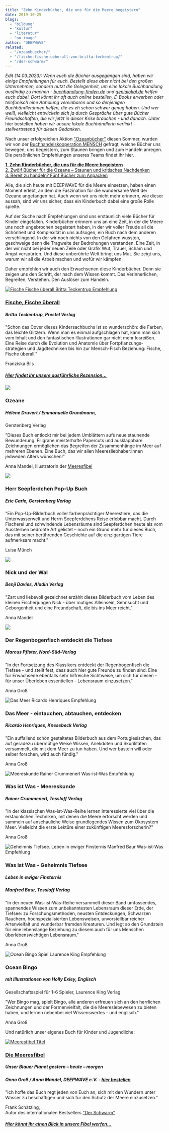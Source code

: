```yaml
---
title: "Zehn Kinderbücher, die uns für die Meere begeistern"
date: 2019-10-25
blogs: 
  - "bildung"
  - "kultur"
  - "literatur"
  - "no-image"
author: "DEEPWAVE"
related: 
  - "/ozeanbuecher/"
  - "/fische-fische-ueberall-von-britta-teckentrup/"
  - "/der-schwarm/"
---
```


_Edit (14.03.2023): Wenn euch die Bücher ausgegangen sind, haben wir einige Empfehlungen für euch. Bestellt diese aber nicht bei den großen Unternehmen, sondern nutzt die Gelegenheit, um eine lokale Buchhandlung ausfindig zu machen - [buchhandlung-finden.de](https://www.buchhandlung-finden.de/) und [genialokal.de](https://www.genialokal.de/) helfen euch dabei. Dort könnt ihr oft auch online bestellen, E-Books erwerben oder telefonisch eine Abholung vereinbaren und so denjenigen Buchhändler:innen helfen, die es eh schon schwer genug haben. Und wer weiß, vielleicht entwickeln sich ja durch Gespräche über gute Bücher Freundschaften, die wir jetzt in dieser Krise brauchen - und danach. Unter_ hier bestellen _haben wir unsere lokale Buchhändlerin verlinkt - stellvertretend für diesen Gedanken._

Nach unser erfolgreichen Aktion ["Ozeanbücher"](https://www.deepwave.org/ozeanbuecher/) diesen Sommer, wurden wir von der [Buchhandelskooperation MENSCH](http://www.mensch-buchhandlungen.de/) gefragt, welche Bücher uns bewegen, uns begeistern, zum Staunen bringen und zum Handeln anregen. Die persönlichen Empfehlungen unseres Teams findet ihr hier.

**[1\. Zehn Kinderbücher, die uns für die Meere begeistern](https://www.deepwave.org/blogs/kultur/#post-20805677)**  
[2\. Zwölf Bücher für die Ozeane – Staunen und kritisches Nachdenken](https://www.deepwave.org/blogs/kultur/#post-20805700)  
[3\. Bereit zu handeln? Fünf Bücher zum Anpacken](https://www.deepwave.org/blogs/kultur/#post-20805722)

Alle, die sich heute mit DEEPWAVE für die Meere einsetzen, haben einen Moment erlebt, an dem die Faszination für die wundersame Welt der Ozeane angefangen hat. Auch wenn wir uns nicht mehr erinnern, wie dieser aussah, sind wir uns sicher, dass ein Kinderbuch dabei eine große Rolle spielte.

Auf der Suche nach Empfehlungen sind uns erstaunlich viele Bücher für Kinder eingefallen. Kinderbücher erinnern uns an eine Zeit, in der die Meere uns noch ungebrochen begeistert haben, in der wir voller Freude all die Schönheit und Komplexität in uns aufsogen, ein Buch nach dem anderen verschlingend. In der wir noch nichts von den Gefahren wussten, geschweige denn die Tragweite der Bedrohungen verstanden. Eine Zeit, in der wir nicht bei jeder neuen Zeile oder Grafik Wut, Trauer, Scham und Angst verspürten. Und diese unberührte Welt bringt uns Mut. Sie zeigt uns, warum wir all die Arbeit machen und wofür wir kämpfen.

Daher empfehlen wir auch den Erwachsenen diese Kinderbücher. Denn sie zeigen uns den Schritt, der nach dem Wissen kommt. Das Verinnerlichen, Begreifen, Verstehen. Den Auslöser zum Handeln.

[![Fische Fische überall Britta Teckentrup Empfehlung](http://res.cloudinary.com/deepwave-org/image/upload/v1747245222/deepwave.org/Fische_Fische_überall_Britta_Teckentrup_Empfehlung.jpg)](/fische-fische-ueberall-von-britta-teckentrup/)


### [Fische, Fische überall](https://www.deepwave.org/fische-fische-ueberall-von-britta-teckentrup/)

##### Britta Teckentrup, Prestel Verlag

"Schon das Cover dieses Kindersachbuchs ist so wunderschön: die Farben, das leichte Glitzern. Wenn man es einmal aufgschlagen hat, kann man sich vom Inhalt und den fantastischen Illustrationen gar nicht mehr losreißen. Eine Reise durch die Evolution und Anatomie über Fortpflanzungs-strategien und Jagdtechniken bis hin zur Mensch-Fisch Beziehung: Fische, Fische überall."

Franziska Bils

##### [Hier findet ihr unsere ausführliche Rezension...](https://www.deepwave.org/fische-fische-ueberall-von-britta-teckentrup/)

![](http://res.cloudinary.com/deepwave-org/image/upload/v1747265866/deepwave.org/Ozeane_H%C3%A9l%C3%A8ne_Druvert_Empfehlung.jpg)

### Ozeane

##### Hélène Druvert / Emmanuelle Grundmann,  
Gerstenberg Verlag

"Dieses Buch entlockt mir bei jedem Umblättern aufs neue staunende Bewunderung. Filigrane meisterhafte Papercuts und ausklappbare Zeichnungen ermöglichen das Begreifen der Zusammenhänge im Meer auf mehreren Ebenen. Eine Buch, das wir allen Meeresliebhaber:innen jedweden Alters wünschen!"

Anna Mandel, Illustratorin der [Meeresfibel](https://www.deepwave.org/projekte/schulkampagne-meeresfibel/)

![](http://res.cloudinary.com/deepwave-org/image/upload/v1747265868/deepwave.org/Herr-Seepferdchen-PopUp_Eric_Carle_Empfehlung.jpg)

### Herr Seepferdchen Pop-Up Buch

##### Eric Carle, Gerstenberg Verlag​

"Ein Pop-Up-Bilderbuch voller farbenprächtiger Meerestiere, das die Unterwasserwelt und Herrn Seepferdchens Reise erlebbar macht. Durch Fischerei und schwindende Lebensräume sind Seepferdchen heute als vom Aussterben bedrohte Art gelistet – noch ein Grund mehr für dieses Buch, das mit seiner berührenden Geschichte auf die einzigartigen Tiere aufmerksam macht."

Luisa Münch

![](http://res.cloudinary.com/deepwave-org/image/upload/v1747265871/deepwave.org/Nick-und-der-Wal_Benji_Daves_Empfehlung.jpg)

### Nick und der Wal

##### Benji Davies, Aladin Verlag​

"Zart und liebevoll gezeichnet erzählt dieses Bilderbuch vom Leben des kleinen Fischerjungen Nick - über mutiges Alleinsein, Sehnsucht und Geborgenheit und eine Freundschaft, die bis ins Meer reicht."

Anna Mandel

![](http://res.cloudinary.com/deepwave-org/image/upload/v1747265873/deepwave.org/Der_Regenbogenfisch_entdeckt_die_Tiefsee_Empfehlung.jpg)

### Der Regenbogenfisch entdeckt die Tiefsee

##### Marcus Pfister, Nord-Süd-Verlag

"In der Fortsetzung des Klassikers entdeckt der Regenbogenfisch die Tiefsee - und stellt fest, dass auch hier gute Freunde zu finden sind. Eine für Erwachsene ebenfalls sehr hilfreiche Sichtweise, um sich für diesen - für unser Überleben essentiellen - Lebensraum einzusetzen."

Anna Groß

![Das Meer Ricardo Henriques Empfehlung](http://res.cloudinary.com/deepwave-org/image/upload/v1747245222/deepwave.org/Das_Meer_Ricardo_Henriques_Empfehlung.jpg)


### Das Meer - eintauchen, abtauchen, entdecken

##### Ricardo Henriques, Knesebeck Verlag

"Ein auffallend schön gestaltetes Bilderbuch aus dem Portugiesischen, das auf geradezu übermütige Weise Wissen, Anekdoten und Skurilitäten versammelt, die mit dem Meer zu tun haben. Und wer basteln will oder selber forschen, wird auch fündig."

Anna Groß

![Meereskunde Rainer Crummenerl Was-ist-Was Empfehlung](http://res.cloudinary.com/deepwave-org/image/upload/v1747245222/deepwave.org/Meereskunde_Rainer_Crummenerl_Was-ist-Was_Empfehlung.jpg)

### Was ist Was - Meereskunde

##### Rainer Crummenerl, Tessloff Verlag

"In der klassischen Was-ist-Was-Reihe lernen Interessierte viel über die erstaunlichen Techniken, mit denen die Meere erforscht werden und sammeln auf anschauliche Weise grundlegendes Wissen zum Ökosystem Meer. Vielleicht die erste Lektüre einer zukünftigen Meeresforscherin?"

Anna Groß


![Geheimnis Tiefsee. Leben in ewiger Finsternis Manfred Baur Was-ist-Was Empfehlung](http://res.cloudinary.com/deepwave-org/image/upload/v1747245222/deepwave.org/Geheimnis-Tiefsee.-Leben-in-ewiger-Finsternis_Manfred_Baur_Was-ist-Was_Empfehlung.jpg)

### Was ist Was - Geheimnis Tiefsee

##### Leben in ewiger Finsternis

##### Manfred Baur, Tessloff Verlag

"In der neuen Was-ist-Was-Reihe versammelt dieser Band umfassendes, spannendes Wissen zum unbekanntesten Lebensraum dieser Erde, der Tiefsee: zu Forschungsmethoden, neusten Entdeckungen, Schwarzen Rauchern, hochspezialisierten Lebensweisen, unvorstellbar reicher Artenvielfalt und wunderbar fremden Kreaturen. Und legt so den Grundstein für eine lebenslange Beziehung zu diesem auch für uns Menschen überlebenswichtigen Lebensraum."

Anna Groß

![Ocean Bingo Spiel Laurence King Empfehlung](http://res.cloudinary.com/deepwave-org/image/upload/v1747245222/deepwave.org/Ocean_Bingo_Spiel_Laurence_King_Empfehlung.jpg)

### Ocean Bingo

##### mit Illustrationen von Holly Exley, Englisch  
Gesellschaftsspiel für 1-6 Spieler, Laurence King Verlag

"Wer Bingo mag, spielt Bingo, alle anderen erfreuen sich an den herrlichen Zeichnungen und der Formenvielfalt, die die Meereslebewesen zu bieten haben, und lernen nebenbei viel Wissenswertes - und englisch."

Anna Groß

Und natürlich unser eigenes Buch für Kinder und Jugendliche:

[![Meeresfibel Titel](http://res.cloudinary.com/deepwave-org/image/upload/v1747245222/deepwave.org/meeresfibel_titel.jpg)](/projekte/schulkampagne-meeresfibel/)

### [Die Meeresfibel](https://www.deepwave.org/projekte/schulkampagne-meeresfibel/)

##### Unser Blauer Planet gestern – heute – morgen

##### Onno Groß / Anna Mandel, DEEPWAVE e.V. - [hier bestellen](https://www.deepwave.org/impressum/kontakt/)

"Ich hoffe das Buch regt jeden von Euch an, sich mit den Wundern unter Wasser zu beschäftigen und sich für den Schutz der Meere einzusetzen."

Frank Schätzing,  
Autor des internationalen Bestsellers ["Der Schwarm"](https://www.deepwave.org/der-schwarm/)

##### [Hier könnt ihr einen Blick in unsere Fibel werfen...](https://www.deepwave.org/projekte/schulkampagne-meeresfibel/) 

